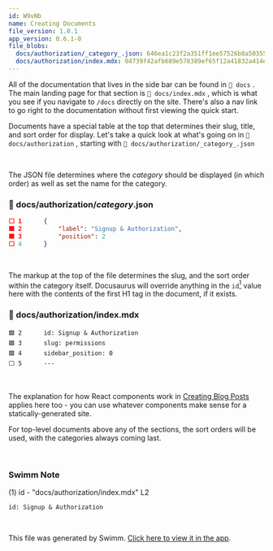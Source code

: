 ```yaml
---
id: W9vNb
name: Creating Documents
file_version: 1.0.1
app_version: 0.6.1-0
file_blobs:
  docs/authorization/_category_.json: 646ea1c23f2a351ff1ee57526b8a50355060e901
  docs/authorization/index.mdx: 04739f42afb689e578389ef65f12a41832a414e8
---
```


All of the documentation that lives in the side bar can be found in `📄 docs` . The main landing page for that section is `📄 docs/index.mdx` , which is what you see if you navigate to `/docs` directly on the site. There's also a nav link to go right to the documentation without first viewing the quick start.

Documents have a special table at the top that determines their slug, title, and sort order for display. Let's take a quick look at what's going on in `📄 docs/authorization` , starting with `📄 docs/authorization/_category_.json`

<br/>

The JSON file determines where the _category_ should be displayed (in which order) as well as set the name for the category.
<!-- NOTE-swimm-snippet: the lines below link your snippet to Swimm -->
### 📄 docs/authorization/_category_.json
```json
⬜ 1      {
🟩 2          "label": "Signup & Authorization",
🟩 3          "position": 2
⬜ 4      }
```

<br/>

The markup at the top of the file determines the slug, and the sort order within the category itself. Docusaurus will override anything in the `id`[<sup>1</sup>](#1) value here with the contents of the first H1 tag in the document, if it exists.
<!-- NOTE-swimm-snippet: the lines below link your snippet to Swimm -->
### 📄 docs/authorization/index.mdx
```mdx
🟩 2      id: Signup & Authorization
🟩 3      slug: permissions
🟩 4      sidebar_position: 0
⬜ 5      ---
```

<br/>

The explanation for how React components work in [Creating Blog Posts](creating-blog-posts.axB2v.sw.md) applies here too - you can use whatever components make sense for a statically-generated site.

For top-level documents above any of the sections, the sort orders will be used, with the categories always coming last.

<br/>

<!-- THIS IS AN AUTOGENERATED SECTION. DO NOT EDIT THIS SECTION DIRECTLY -->
### Swimm Note

<a id="1">(1)</a> id - "docs/authorization/index.mdx" L2
```mdx
id: Signup & Authorization
```

<br/>

This file was generated by Swimm. [Click here to view it in the app](https://swimm.io/link?l=c3dpbW0lM0ElMkYlMkZyZXBvcyUyRloybDBhSFZpSlROQkpUTkJaRzlqY3k1emQybHRiUzVwYnlVelFTVXpRWE4zYVcxdGFXOCUzRCUyRmRvY3MlMkZXOXZOYg==).